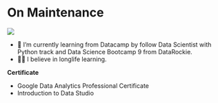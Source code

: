# On Maintenance


<img src="https://capsule-render.vercel.app/api?type=soft&color=0:FFFFFF,100:86479C&height=300&section=header&text=Hello%20world!&fontSize=90" />


- 🌱 I’m currently learning from Datacamp by follow Data Scientist with Python track and Data Science Bootcamp 9 from DataRockie.
- 👨‍🎓 I believe in longlife learning.

**Certificate**
- Google Data Analytics Professional Certificate
- Introduction to Data Studio



















<!--
**Pattarakiat/Pattarakiat** is a ✨ _special_ ✨ repository because its `README.md` (this file) appears on your GitHub profile.

Here are some ideas to get you started:

- 🔭 I’m currently working on ...

- 👯 I’m looking to collaborate on ...
- 🤔 I’m looking for help with ...
- 💬 Ask me about ...
- 📫 How to reach me: ...
- 😄 Pronouns: ...
- ⚡ Fun fact: ...
-->
